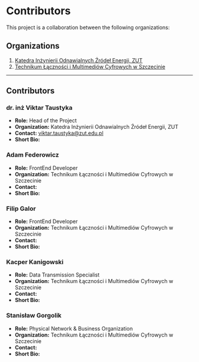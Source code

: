 # Contributors

This project is a collaboration between the following organizations:

## Organizations

1. [Katedra Inżynierii Odnawialnych Źródeł Energii, ZUT](https://wksir.zut.edu.pl/struktura-wydzialu/katedra-inzynierii-odnawialnych-zrodel-energii.html)
2. [Technikum Łączności i Multimediów Cyfrowych w Szczecinie](https://tlimc.szczecin.pl/)

---

## Contributors

### dr. inż Viktar Taustyka
- **Role:** Head of the Project
- **Organization:** Katedra Inżynierii Odnawialnych Źródeł Energii, ZUT
- **Contact:** [viktar.taustyka@zut.edu.pl](mailto:viktar.taustyka@zut.edu.pl)
- **Short Bio:**

### Adam Federowicz
- **Role:** FrontEnd Developer
- **Organization:** Technikum Łączności i Multimediów Cyfrowych w Szczecinie
- **Contact:**
- **Short Bio:**

### Filip Galor
- **Role:** FrontEnd Developer
- **Organization:** Technikum Łączności i Multimediów Cyfrowych w Szczecinie
- **Contact:**
- **Short Bio:**

### Kacper Kanigowski
- **Role:** Data Transmission Specialist
- **Organization:** Technikum Łączności i Multimediów Cyfrowych w Szczecinie
- **Contact:**
- **Short Bio:**

### Stanisław Gorgolik
- **Role:** Physical Network & Business Organization
- **Organization:** Technikum Łączności i Multimediów Cyfrowych w Szczecinie
- **Contact:**
- **Short Bio:**
